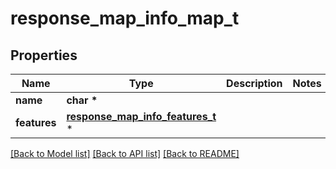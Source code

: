 # response_map_info_map_t

## Properties
Name | Type | Description | Notes
------------ | ------------- | ------------- | -------------
**name** | **char \*** |  | 
**features** | [**response_map_info_features_t**](response_map_info_features.md) \* |  | 

[[Back to Model list]](../README.md#documentation-for-models) [[Back to API list]](../README.md#documentation-for-api-endpoints) [[Back to README]](../README.md)


